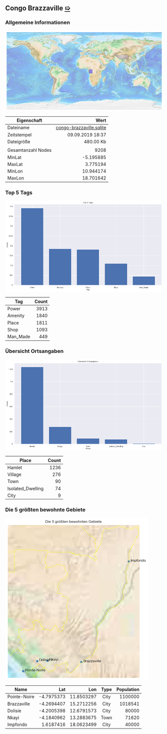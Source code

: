 ## Congo Brazzaville [&#10159;](congo-brazzaville.sqlite)

### Allgemeine Informationen

![Overview](./Images/congo-brazzaville_overview.png)

|Eigenschaft|Wert|
|-|-:|
Dateiname|[congo-brazzaville.sqlite](congo-brazzaville.sqlite)|
Zeitstempel|09.09.2019 18:37|
Dateigr&ouml;&szlig;e|480.00 Kb|
|||
Gesamtanzahl Nodes|9208|
|MinLat|-5.195885|
|MaxLat|3.775194|
|MinLon|10.944174|
|MaxLon|18.701642|

### Top 5 Tags

![Tags](./Images/congo-brazzaville_tags.png)

|Tag|Count|
|-|-:|
|Power|3913|
|Amenity|1840|
|Place|1811|
|Shop|1093|
|Man_Made|449|

### &Uuml;bersicht Ortsangaben

![Places](./Images/congo-brazzaville_places.png)

|Place|Count|
|-|-:|
|Hamlet|1236|
|Village|276|
|Town|90|
|Isolated_Dwelling|74|
|City|9|

### Die 5 gr&ouml;&szlig;ten bewohnte Gebiete

![Places](./Images/congo-brazzaville_topplaces.png)

|Name|Lat|Lon|Type|Population|
|----|--:|--:|:--:|---------:|
|Pointe-Noire|-4.7975373|11.8503297|City|1100000|
|Brazzaville|-4.2694407|15.2712256|City|1018541|
|Dolisie|-4.2005398|12.6791573|City|80000|
|Nkayi|-4.1840962|13.2883675|Town|71620|
|Impfondo|1.6187416|18.0623499|City|40000|
